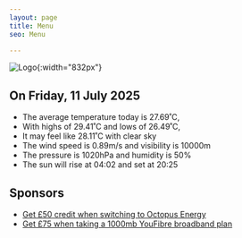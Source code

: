 ```yaml
---
layout: page
title: Menu
seo: Menu

---
```


![Logo](/images/logo.jpg){:width="832px"}

<!-- weather_marker starts -->
## On Friday, 11 July 2025

- The average temperature today is 27.69˚C,
- With highs of 29.41˚C and lows of 26.49˚C,
- It may feel like 28.11˚C with clear sky
- The wind speed is 0.89m/s and visibility is 10000m
- The pressure is 1020hPa and humidity is 50%
- The sun will rise at 04:02 and set at 20:25

<!-- weather_marker ends -->

## Sponsors

- [Get £50 credit when switching to Octopus Energy](https://bit.ly/3oD1nnS)
- [Get £75 when taking a 1000mb YouFibre broadband plan](https://aklam.io/91zWhU?)

